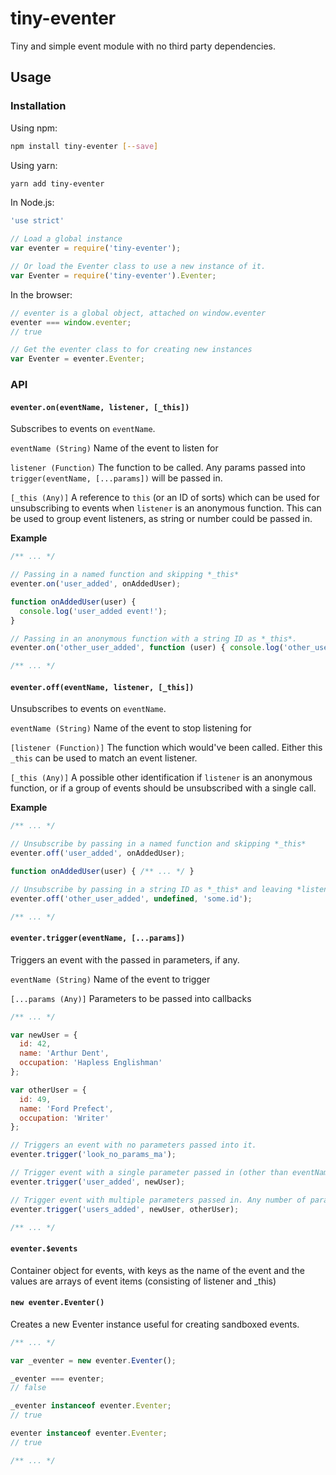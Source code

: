 # tiny-eventer

Tiny and simple event module with no third party dependencies.

## Usage

### Installation

Using npm:

```bash
npm install tiny-eventer [--save]
```

Using yarn:

```bash
yarn add tiny-eventer
```

In Node.js:

```javascript
'use strict'

// Load a global instance
var eventer = require('tiny-eventer');

// Or load the Eventer class to use a new instance of it.
var Eventer = require('tiny-eventer').Eventer;
```

In the browser:

```javascript
// eventer is a global object, attached on window.eventer
eventer === window.eventer;
// true

// Get the eventer class to for creating new instances
var Eventer = eventer.Eventer;
```

### API

#### `eventer.on(eventName, listener, [_this])`

Subscribes to events on `eventName`.

`eventName (String)` Name of the event to listen for

`listener (Function)` The function to be called. Any params passed into `trigger(eventName, [...params])` will be passed in.

`[_this (Any)]` A reference to `this` (or an ID of sorts) which can be used for unsubscribing to events when `listener` is an anonymous function. This can be used to group event listeners, as string or number could be passed in.

**Example**

```javascript
/** ... */

// Passing in a named function and skipping *_this*
eventer.on('user_added', onAddedUser);

function onAddedUser(user) {
  console.log('user_added event!');
}

// Passing in an anonymous function with a string ID as *_this*.
eventer.on('other_user_added', function (user) { console.log('other_user_added event!') }, 'some.id');

/** ... */
```

#### `eventer.off(eventName, listener, [_this])`

Unsubscribes to events on `eventName`.

`eventName (String)` Name of the event to stop listening for

`[listener (Function)]` The function which would've been called. Either this `_this` can be used to match an event listener.

`[_this (Any)]` A possible other identification if `listener` is an anonymous function, or if a group of events should be unsubscribed with a single call.

**Example**

```javascript
/** ... */

// Unsubscribe by passing in a named function and skipping *_this*
eventer.off('user_added', onAddedUser);

function onAddedUser(user) { /** ... */ }

// Unsubscribe by passing in a string ID as *_this* and leaving *listener* empty
eventer.off('other_user_added', undefined, 'some.id');

/** ... */
```

#### `eventer.trigger(eventName, [...params])`

Triggers an event with the passed in parameters, if any.

`eventName (String)` Name of the event to trigger

`[...params (Any)]` Parameters to be passed into callbacks

```javascript
/** ... */

var newUser = {
  id: 42,
  name: 'Arthur Dent',
  occupation: 'Hapless Englishman'
};

var otherUser = {
  id: 49,
  name: 'Ford Prefect',
  occupation: 'Writer'
};

// Triggers an event with no parameters passed into it.
eventer.trigger('look_no_params_ma');

// Trigger event with a single parameter passed in (other than eventName, obviously).
eventer.trigger('user_added', newUser);

// Trigger event with multiple parameters passed in. Any number of parameters can be passed in.
eventer.trigger('users_added', newUser, otherUser);

/** ... */
```

#### `eventer.$events`

Container object for events, with keys as the name of the event and the values are arrays of event items (consisting of listener and _this)

#### `new eventer.Eventer()`

Creates a new Eventer instance useful for creating sandboxed events.

```javascript
/** ... */

var _eventer = new eventer.Eventer();

_eventer === eventer;
// false

_eventer instanceof eventer.Eventer;
// true

eventer instanceof eventer.Eventer;
// true

/** ... */
```

